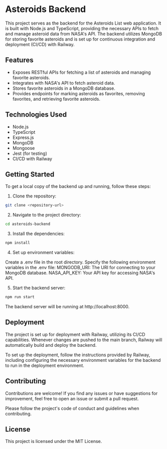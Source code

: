 # Asteroids Backend

This project serves as the backend for the Asteroids List web application. It is built with Node.js and TypeScript, providing the necessary APIs to fetch and manage asteroid data from NASA's API. The backend utilizes MongoDB for storing favorite asteroids and is set up for continuous integration and deployment (CI/CD) with Railway.

## Features

- Exposes RESTful APIs for fetching a list of asteroids and managing favorite asteroids.
- Integrates with NASA's API to fetch asteroid data.
- Stores favorite asteroids in a MongoDB database.
- Provides endpoints for marking asteroids as favorites, removing favorites, and retrieving favorite asteroids.

## Technologies Used

- Node.js
- TypeScript
- Express.js
- MongoDB
- Mongoose
- Jest (for testing)
- CI/CD with Railway

## Getting Started

To get a local copy of the backend up and running, follow these steps:

1. Clone the repository:

```bash
git clone <repository-url>
```

2. Navigate to the project directory:

```bash
cd asteroids-backend
```

3. Install the dependencies:

```bash
npm install
```

4. Set up environment variables:

Create a .env file in the root directory.
Specify the following environment variables in the .env file:
MONGODB_URI: The URI for connecting to your MongoDB database.
NASA_API_KEY: Your API key for accessing NASA's API.

5. Start the backend server:

```bash
npm run start
```

The backend server will be running at http://localhost:8000.

## Deployment
The project is set up for deployment with Railway, utilizing its CI/CD capabilities. Whenever changes are pushed to the main branch, Railway will automatically build and deploy the backend.

To set up the deployment, follow the instructions provided by Railway, including configuring the necessary environment variables for the backend to run in the deployment environment.

## Contributing
Contributions are welcome! If you find any issues or have suggestions for improvement, feel free to open an issue or submit a pull request.

Please follow the project's code of conduct and guidelines when contributing.

## License
This project is licensed under the MIT License.

